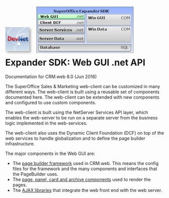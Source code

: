 <properties date="2016-06-24"
SortOrder="1"
/>

![](images/devnet_logo.png) ![](expander-sdk.jpg)
Expander SDK: Web GUI .net API
==============================

Documentation for CRM.web 8.0
(Jun 2016)

The SuperOffice Sales & Marketing web-client can be customized in many different ways. The web-client is built using a reusable set of components documented here. The web-client can be extended with new components and configured to use custom components.

The web-client is built using the NetServer Services API layer, which enables the web-server to be run on a separate server from the business logic implemented in the web-services.

The web-client also uses the Dynamic Client Foundation (DCF) on top of the web services to handle globalization and to define the page builder infrastructure.

The major components in the Web GUI are:

* The [page builder framework](Introduction/PageBuilder%20Framework/PageBuilder%20Framework.md) used in CRM.web. This means the config files for the framework and the many components and interfaces that the PageBuilder uses.
* The [page, panel, card and archive components](Developer's%20Guide/PageBuilder%20config%20files/PageBuilder%20config%20files.md) used to render the pages.
* The [AJAX libraries](Developer's%20Guide/Customizing%20CRM.web/Custom%20Ajax%20Methods/Custom%20Ajax%20Methods.md) that integrate the web front end with the web server.
